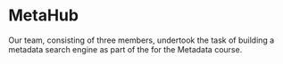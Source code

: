 # MetaHub
 Our team, consisting of three members, undertook the task of building a metadata search engine as part of the for the Metadata course. 

